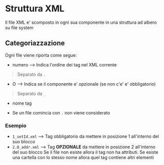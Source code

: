 # Struttura XML
Il file XML e' scomposto in ogni sua componente in una struttura ad albero su file system

## Categoriazzazione
Ogni file viene riporta come segue:
- numero --> Indica l'ordine dei tag nel XML corrente
> Separato da `.`
- O --> Indica se il componente e' opzionale (se non c'e' e' obbligatorio)
> Separato da `_` 
- nome tag

- Se un file comincia con `.` non viene considerato


### Esempio
- `1_setId.xml` --> Tag obbligatorio da mettere in posizione 1 all'interno del suo blocco
- `2.O_addr.xml` --> Tag **OPZIONALE** da mettere in posizione 2 all'interno del suo blocco
Se il file non esiste allora il tag non ha attributi. Se esiste una cartella con lo stesso nome allora quel tag contiene altri elementi